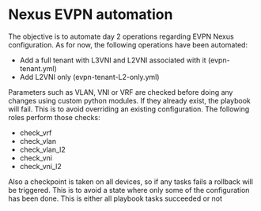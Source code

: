 Nexus EVPN automation
=========

The objective is to automate day 2 operations regarding EVPN Nexus configuration. As for now, the following operations have been automated:
- Add a full tenant with L3VNI and L2VNI associated with it (evpn-tenant.yml)
- Add L2VNI only (evpn-tenant-L2-only.yml)

Parameters such as VLAN, VNI or VRF are checked before doing any changes using custom python modules. If they already exist, the playbook will fail. This is to avoid overriding an existing configuration.
The following roles perform those checks:
- check_vrf
- check_vlan
- check_vlan_l2
- check_vni
- check_vni_l2

Also a checkpoint is taken on all devices, so if any tasks fails a rollback will be triggered. This is to avoid a state where only some of the configuration has been done. This is either all playbook tasks succeeded or not

